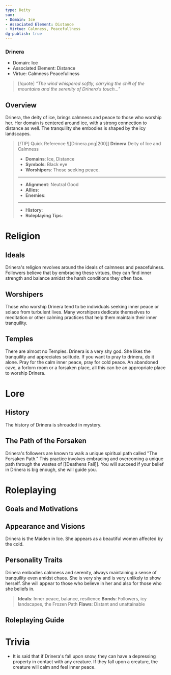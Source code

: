 ```yaml
---
type: Deity
sum:
- Domain: Ice
- Associated Element: Distance
- Virtue: Calmness, Peacefullness
dg-publish: true
---
```

### Drinera
- Domain: Ice
- Associated Element: Distance
- Virtue: Calmness Peacefullness

> [!quote] *"The wind whispered softly, carrying the chill of the mountains and the serenity of Drinera's touch..."*

## Overview
Drinera, the deity of ice, brings calmness and peace to those who worship her. Her domain is centered around ice, with a strong connection to distance as well. The tranquility she embodies is shaped by the icy landscapes.

> [!TIP] Quick Reference
> ![[Drinera.png|200]] 
> **Drinera** 
>  Deity of Ice and Calmness
>- **Domains**: Ice, Distance
>- **Symbols**: Black eye
>- **Worshipers**: Those seeking peace.
> ____
>- **Alignment**: Neutral Good
>- **Allies**: 
>- **Enemies**: 
>____
>-  **History**: 
>- **Roleplaying Tips**: 

# Religion
## Ideals
Drinera's religion revolves around the ideals of calmness and peacefulness. Followers believe that by embracing these virtues, they can find inner strength and balance amidst the harsh conditions they often face. 

## Worshipers
Those who worship Drinera tend to be individuals seeking inner peace or solace from turbulent lives. Many worshipers dedicate themselves to meditation or other calming practices that help them maintain their inner tranquility.

## Temples
There are almost no Temples. Drinera is a very shy god. She likes the tranquility and appreciates solitude. If you want to pray to drinera, do it alone. Pray for the calm inner peace, pray for cold peace. An abandoned cave, a forlorn room or a forsaken place, all this can be an appropriate place to worship Drinera.
# Lore
## History
The history of Drinera is shrouded in mystery. 

## The Path of the Forsaken
Drinera's followers are known to walk a unique spiritual path called "The Forsaken Path." This practice involves embracing and overcoming a unique path through the wastes of [[Deathens Fall]]. You will succeed if your belief in Drinera is big enough, she will guide you.

# Roleplaying
## Goals and Motivations

## Appearance and Visions
Drinera is the Maiden in Ice. She appears as a beautiful women affected by the cold. 

## Personality Traits
Drinera embodies calmness and serenity, always maintaining a sense of tranquility even amidst chaos. She is very shy and is very unlikely to show herself. She will appear to those who believe in her and also for those who she beliefs in. 

> **Ideals**: Inner peace, balance, resilience
> **Bonds**: Followers, icy landscapes, the Frozen Path
> **Flaws**: Distant and unattainable

## Roleplaying Guide


# Trivia
- It is said that if Drinera's fall upon snow, they can have a depressing property in contact with any creature. If they fall upon a creature, the creature will calm and feel inner peace.